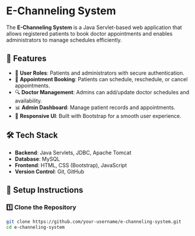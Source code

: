 # E-Channeling System

The **E-Channeling System** is a Java Servlet-based web application that allows registered patients to book doctor appointments and enables administrators to manage schedules efficiently.

## 📌 Features

- 🏥 **User Roles**: Patients and administrators with secure authentication.
- 📅 **Appointment Booking**: Patients can schedule, reschedule, or cancel appointments.
- 🔍 **Doctor Management**: Admins can add/update doctor schedules and availability.
- 📊 **Admin Dashboard**: Manage patient records and appointments.
- 📱 **Responsive UI**: Built with Bootstrap for a smooth user experience.

## 🛠️ Tech Stack

- **Backend**: Java Servlets, JDBC, Apache Tomcat  
- **Database**: MySQL  
- **Frontend**: HTML, CSS (Bootstrap), JavaScript  
- **Version Control**: Git, GitHub  

## 🚀 Setup Instructions

### 1️⃣ Clone the Repository
```sh
git clone https://github.com/your-username/e-channeling-system.git
cd e-channeling-system
